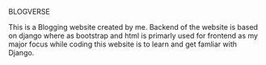 BLOGVERSE

This is a Blogging website created by me. Backend of the website is based on django where as bootstrap and html is primarly used for frontend as my major focus while coding this website is to learn and get famliar with Django.
